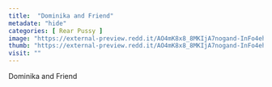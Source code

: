 ```yaml
---
title:  "Dominika and Friend"
metadate: "hide"
categories: [ Rear Pussy ]
image: "https://external-preview.redd.it/AO4mK8x8_8MKIjA7nogand-InFo4ehwBg5LdDU8qW50.jpg?auto=webp&s=43c4813900e967c95952aff5d1e5d68e0ab7f9c9"
thumb: "https://external-preview.redd.it/AO4mK8x8_8MKIjA7nogand-InFo4ehwBg5LdDU8qW50.jpg?width=1080&crop=smart&auto=webp&s=d8cea98e31eb2f554b5f086a99df2cf0ad91e94c"
visit: ""
---
```

Dominika and Friend
